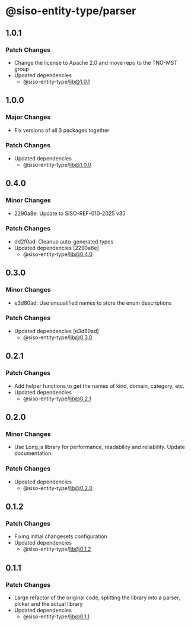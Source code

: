 # @siso-entity-type/parser

## 1.0.1

### Patch Changes

- Change the license to Apache 2.0 and move repo to the TNO-MST group
- Updated dependencies
  - @siso-entity-type/lib@1.0.1

## 1.0.0

### Major Changes

- Fix versions of all 3 packages together

### Patch Changes

- Updated dependencies
  - @siso-entity-type/lib@1.0.0

## 0.4.0

### Minor Changes

- 2290a8e: Update to SISO-REF-010-2025 v35

### Patch Changes

- dd2f0ad: Cleanup auto-generated types
- Updated dependencies [2290a8e]
  - @siso-entity-type/lib@0.4.0

## 0.3.0

### Minor Changes

- e3d80ad: Use unqualified names to store the enum descriptions

### Patch Changes

- Updated dependencies [e3d80ad]
  - @siso-entity-type/lib@0.3.0

## 0.2.1

### Patch Changes

- Add helper functions to get the names of kind, domain, category, etc.
- Updated dependencies
  - @siso-entity-type/lib@0.2.1

## 0.2.0

### Minor Changes

- Use Long.js library for performance, readability and reliability. Update documentation.

### Patch Changes

- Updated dependencies
  - @siso-entity-type/lib@0.2.0

## 0.1.2

### Patch Changes

- Fixing initial changesets configuration
- Updated dependencies
  - @siso-entity-type/lib@0.1.2

## 0.1.1

### Patch Changes

- Large refactor of the original code, splitting the library into a parser, picker and the actual library
- Updated dependencies
  - @siso-entity-type/lib@0.1.1
